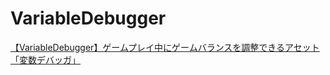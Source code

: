 # VariableDebugger
[【VariableDebugger】ゲームプレイ中にゲームバランスを調整できるアセット「変数デバッガ」](https://tempura-kingdom.jp/variabledebugger/)
